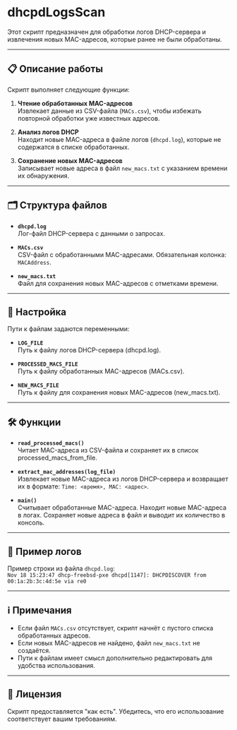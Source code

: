 # dhcpdLogsScan

Этот скрипт предназначен для обработки логов DHCP-сервера и извлечения новых MAC-адресов, которые ранее не были обработаны.

---

## 📋 Описание работы

Скрипт выполняет следующие функции:

1. **Чтение обработанных MAC-адресов**  
   Извлекает данные из CSV-файла (`MACs.csv`), чтобы избежать повторной обработки уже известных адресов.

2. **Анализ логов DHCP**  
   Находит новые MAC-адреса в файле логов (`dhcpd.log`), которые не содержатся в списке обработанных.

3. **Сохранение новых MAC-адресов**  
   Записывает новые адреса в файл `new_macs.txt` с указанием времени их обнаружения.

---

## 🗂️ Структура файлов

- **`dhcpd.log`**  
  Лог-файл DHCP-сервера с данными о запросах.  

- **`MACs.csv`**  
  CSV-файл с обработанными MAC-адресами. Обязательная колонка: `MACAddress`.

- **`new_macs.txt`**  
  Файл для сохранения новых MAC-адресов с отметками времени.

---

## 🔧 Настройка
Пути к файлам задаются переменными:

- **`LOG_FILE`**  
  Путь к файлу логов DHCP-сервера (dhcpd.log).

- **`PROCESSED_MACS_FILE`**  
  Путь к файлу обработанных MAC-адресов (MACs.csv).

- **`NEW_MACS_FILE`**  
  Путь к файлу для сохранения новых MAC-адресов (new_macs.txt).

---

## 🛠️ Функции

- **`read_processed_macs()`**  
Читает MAC-адреса из CSV-файла и сохраняет их в список processed_macs_from_file.

- **`extract_mac_addresses(log_file)`**  
Извлекает новые MAC-адреса из логов DHCP-сервера и возвращает их в формате:
  `Time: <время>, MAC: <адрес>`.

- **`main()`**  
Считывает обработанные MAC-адреса.
Находит новые MAC-адреса в логах.
Сохраняет новые адреса в файл и выводит их количество в консоль.

---

## 📝 Пример логов
Пример строки из файла `dhcpd.log`:  
`Nov 18 15:23:47 dhcp-freebsd-pxe dhcpd[1147]: DHCPDISCOVER from 00:1a:2b:3c:4d:5e via re0`

---

## ℹ️ Примечания
- Если файл `MACs.csv` отсутствует, скрипт начнёт с пустого списка обработанных адресов.
- Если новых MAC-адресов не найдено, файл `new_macs.txt` не создаётся.
- Пути к файлам имеет смысл дополнительно редактировать для удобства использования.

---

## 📜 Лицензия
Скрипт предоставляется "как есть". Убедитесь, что его использование соответствует вашим требованиям.
